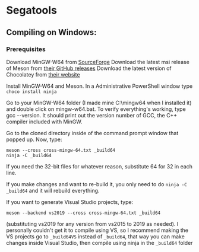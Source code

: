 # Segatools

## Compiling on Windows:
### Prerequisites 
Download MinGW-W64 from [SourceForge](https://sourceforge.net/projects/mingw-w64/files/Toolchains%20targetting%20Win32/Personal%20Builds/mingw-builds/installer/)
Download the latest msi release of Meson from [their GitHub releases](https://github.com/mesonbuild/meson/releases)
Download the latest version of Chocolatey from [their website](https://chocolatey.org/install)

Install MinGW-W64 and Meson.
In a Administrative PowerShell window type `choco install ninja`

Go to your MinGW-W64 folder (I made mine C:\mingw64 when I installed it) and double click on mingw-w64.bat.
To verify everything's working, type gcc --version. It should print out the version number of GCC, the C++ compiler included with MinGW.

Go to the cloned directory inside of the command prompt window that popped up.
Now, type:

```
meson --cross cross-mingw-64.txt _build64
ninja -C _build64
```
If you need the 32-bit files for whatever reason, substitute 64 for 32 in each line.

If you make changes and want to re-build it, you only need to do `ninja -C _build64` and it will rebuild everything.

If you want to generate Visual Studio projects, type:
```
meson --backend vs2019 --cross cross-mingw-64.txt _build64
```
(substituting vs2019 for any version from vs2015 to 2019 as needed).
I personally couldn't get it to compile using VS, so I recommend making the VS projects go to `_build64VS` instead of `_build64`, that way you can make changes inside Visual Studio, then compile using ninja in the `_build64` folder
